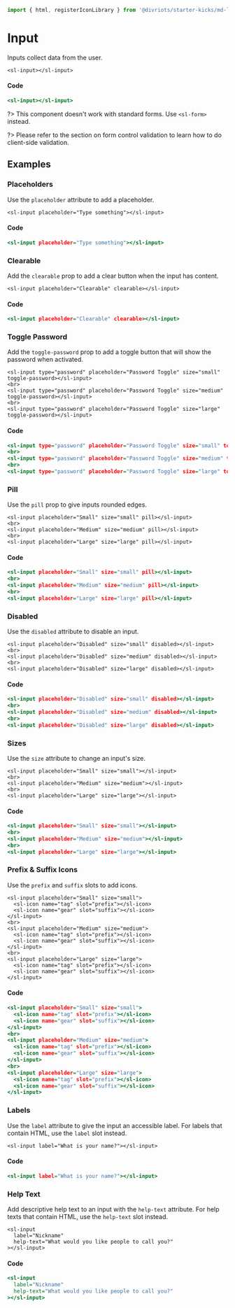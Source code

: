 ```js script
import { html, registerIconLibrary } from '@divriots/starter-kicks/md-layout';
```

# Input



Inputs collect data from the user.


```html:html
<sl-input></sl-input>
```

#### Code

```htm
<sl-input></sl-input>
```

?> This component doesn't work with standard forms. Use `<sl-form>` instead.

?> Please refer to the section on form control validation to learn how to do client-side validation.

## Examples

### Placeholders

Use the `placeholder` attribute to add a placeholder.


```html:html
<sl-input placeholder="Type something"></sl-input>
```

#### Code

```htm
<sl-input placeholder="Type something"></sl-input>
```

### Clearable

Add the `clearable` prop to add a clear button when the input has content.


```html:html
<sl-input placeholder="Clearable" clearable></sl-input>
```

#### Code

```htm
<sl-input placeholder="Clearable" clearable></sl-input>
```

### Toggle Password

Add the `toggle-password` prop to add a toggle button that will show the password when activated.


```html:html
<sl-input type="password" placeholder="Password Toggle" size="small" toggle-password></sl-input>
<br>
<sl-input type="password" placeholder="Password Toggle" size="medium" toggle-password></sl-input>
<br>
<sl-input type="password" placeholder="Password Toggle" size="large" toggle-password></sl-input>
```

#### Code

```htm
<sl-input type="password" placeholder="Password Toggle" size="small" toggle-password></sl-input>
<br>
<sl-input type="password" placeholder="Password Toggle" size="medium" toggle-password></sl-input>
<br>
<sl-input type="password" placeholder="Password Toggle" size="large" toggle-password></sl-input>
```

### Pill

Use the `pill` prop to give inputs rounded edges.


```html:html
<sl-input placeholder="Small" size="small" pill></sl-input>
<br>
<sl-input placeholder="Medium" size="medium" pill></sl-input>
<br>
<sl-input placeholder="Large" size="large" pill></sl-input>
```

#### Code

```htm
<sl-input placeholder="Small" size="small" pill></sl-input>
<br>
<sl-input placeholder="Medium" size="medium" pill></sl-input>
<br>
<sl-input placeholder="Large" size="large" pill></sl-input>
```

### Disabled

Use the `disabled` attribute to disable an input.


```html:html
<sl-input placeholder="Disabled" size="small" disabled></sl-input>
<br>
<sl-input placeholder="Disabled" size="medium" disabled></sl-input>
<br>
<sl-input placeholder="Disabled" size="large" disabled></sl-input>
```

#### Code

```htm
<sl-input placeholder="Disabled" size="small" disabled></sl-input>
<br>
<sl-input placeholder="Disabled" size="medium" disabled></sl-input>
<br>
<sl-input placeholder="Disabled" size="large" disabled></sl-input>
```

### Sizes

Use the `size` attribute to change an input's size.


```html:html
<sl-input placeholder="Small" size="small"></sl-input>
<br>
<sl-input placeholder="Medium" size="medium"></sl-input>
<br>
<sl-input placeholder="Large" size="large"></sl-input>
```

#### Code

```htm
<sl-input placeholder="Small" size="small"></sl-input>
<br>
<sl-input placeholder="Medium" size="medium"></sl-input>
<br>
<sl-input placeholder="Large" size="large"></sl-input>
```

### Prefix & Suffix Icons

Use the `prefix` and `suffix` slots to add icons.


```html:html
<sl-input placeholder="Small" size="small">
  <sl-icon name="tag" slot="prefix"></sl-icon>
  <sl-icon name="gear" slot="suffix"></sl-icon>
</sl-input>
<br>
<sl-input placeholder="Medium" size="medium">
  <sl-icon name="tag" slot="prefix"></sl-icon>
  <sl-icon name="gear" slot="suffix"></sl-icon>
</sl-input>
<br>
<sl-input placeholder="Large" size="large">
  <sl-icon name="tag" slot="prefix"></sl-icon>
  <sl-icon name="gear" slot="suffix"></sl-icon>
</sl-input>
```

#### Code

```htm
<sl-input placeholder="Small" size="small">
  <sl-icon name="tag" slot="prefix"></sl-icon>
  <sl-icon name="gear" slot="suffix"></sl-icon>
</sl-input>
<br>
<sl-input placeholder="Medium" size="medium">
  <sl-icon name="tag" slot="prefix"></sl-icon>
  <sl-icon name="gear" slot="suffix"></sl-icon>
</sl-input>
<br>
<sl-input placeholder="Large" size="large">
  <sl-icon name="tag" slot="prefix"></sl-icon>
  <sl-icon name="gear" slot="suffix"></sl-icon>
</sl-input>
```

### Labels

Use the `label` attribute to give the input an accessible label. For labels that contain HTML, use the `label` slot instead.


```html:html
<sl-input label="What is your name?"></sl-input>
```

#### Code

```htm
<sl-input label="What is your name?"></sl-input>
```

### Help Text

Add descriptive help text to an input with the `help-text` attribute. For help texts that contain HTML, use the `help-text` slot instead.


```html:html
<sl-input 
  label="Nickname" 
  help-text="What would you like people to call you?"
></sl-input>
```

#### Code

```htm
<sl-input 
  label="Nickname" 
  help-text="What would you like people to call you?"
></sl-input>
```


